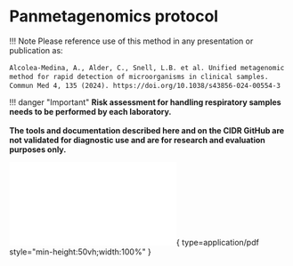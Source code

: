# Panmetagenomics protocol

!!! Note
    Please reference use of this method in any presentation or publication as:

    Alcolea-Medina, A., Alder, C., Snell, L.B. et al. Unified metagenomic method for rapid detection of microorganisms in clinical samples. Commun Med 4, 135 (2024). https://doi.org/10.1038/s43856-024-00554-3

!!! danger "Important"
    **Risk assessment for handling respiratory samples needs to be performed by each laboratory.**
    <br><br>
    **The tools and documentation described here and on the CIDR GitHub are not validated for diagnostic use and are for research and evaluation purposes only.**

![Alt text](./pdfs/rmg_network_panmetagenomics_lab_protocol_v1.0.pdf){ type=application/pdf style="min-height:50vh;width:100%" }